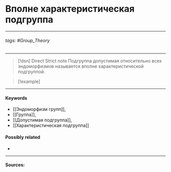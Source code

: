 # Вполне характеристическая подгруппа
***
###### tags: #Group_Theory  
***
>[!dsn] Direct Strict note
>Подгруппа допустимая относительно всех эндоморфизмов называется вполне характеристической подгруппой.

>[!example] 
>
***
#### Keywords
- [[Эндоморфизм групп]],
- [[Группа]],
- [[Допустимая подгруппа]],
- [[Характеристическая подгруппа]]
#### Possibly related
- 
***
#### Sources: